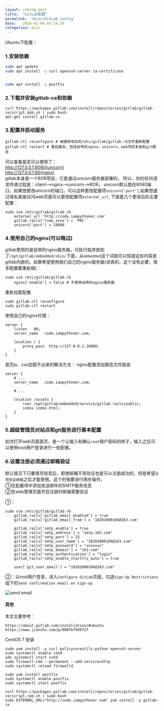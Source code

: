 ```yaml
---
layout: cnblog_post
title:  "GitLab配置"
permalink: '/misc/GitLab_config'
date:   2018-01-04 07:34:39
categories: misc
---
```


Ubuntu下配置：

### 1.安装依赖

```sh
sudo apt update
sudo apt install -y curl openssh-server ca-certificate


sudo apt install -y postfix
```

### 2.下载并安装gitlab-ce和依赖

```
curl https://packages.gitlab.com/install/repositories/gitlab/gitlab-ce/script.deb.sh | sudo bash
apt-get install gitlab-ce
```

### 3.配置并启动服务

```
gitlab-ctl reconfigure # 根据修改后的/etc/gitlab/gitlab.rb文件重新配置
gitlab-ctl restart # 重启服务，包括自带的nginx，unicorn，web项目本省和git服务
```
可以查看是否可以使用了：<br>
http://127.0.0.1:8080(unicorn)<br>
http://127.0.0.1:80(nginx)<br>
gitlab本身是一个ROR项目，它是通过unicorn服务器部署的，
所以，你的任何请求传递过程是：client-->nginx-->unicorn-->ROR， unicorn默认跑在8080端口，如果想更改unicorn的端口，可以这样更改配置项`unicorn['port']`,如果想通过域名直接访问web页面可以更改配置项`external_url`, 下面是几个更改后的主要配置：

```
sudo vim /etc/gitlab/gitlab.rb
    external_url 'http://code.iampythoner.com'
    gitlab_rails['time_zone'] = 'PRC'
    unicorn['port'] = 18080
```

### 4.使用自己的nginx(可以略过)

gitlab使用的是自带的nginx服务器，可执行程序放到了`/opt/gitlab/embedded/sbin/`下面，从`embedded`这个词就可以知道这些内容是gitlab内嵌的。如果希望使用我们自己的nginx服务器(讲真的，这个没有必要，很多配置要重新搞)：

```
sudo vim /etc/gitlab/gitlab.rb
    nginx['enable'] = false # 不使用自带的nginx服务器
```

重新加载配置

```
sudo gitlab-ctl reconfigure
sudo gitlab-ctl restart
```

使用自己的nginx代理：

```
server {
    listen   80;
    server_name   code.iampythoner.com;

    location / {
        proxy_pass  http://127.0.0.1:18080;
    }
}
```

首页js、css加载不出来的解决方法：
nginx配置添加静态文件路由

```
server {
    # ...
    server_name   code.iampythoner.com;

    # ...

    location /assets {
        root /opt/gitlab/embedded/service/gitlab-rails/public;
        index index.html;
    }
}
```

### 5.超级管理员对站点和git服务进行基本配置
初次打开web页面首页，是一个让输入和确认`root`用户密码的样子，输入之后可以使用root用户登录进行一些配置。
<!--这个是初次进入首页的设置root密码页面-->

### 6.设置注册必须通过邮箱验证
默认情况下只要填写信息后，即使邮箱不用验证也是可以注册成功的，但是希望`必须验证邮箱`之后才能使用。这个时候要进行两步操作，<br>
①在配置项中添加发送邮件的SMTP服务信息<br>
②在web管理页面开启注册时邮箱需要验证<br>

①：

```
sudo vim /etc/gitlab/gitlab.rb
    gitlab_rails['gitlab_email_enabled'] = true
    gitlab_rails['gitlab_email_from'] = '18201000104@163.com'

    gitlab_rails['smtp_enable'] = true
    gitlab_rails['smtp_address'] = "smtp.163.com"
    gitlab_rails['smtp_port'] = 25
    gitlab_rails['smtp_user_name'] = "18201000104@163.com"
    gitlab_rails['smtp_password'] = "xxxxxxx"
    gitlab_rails['smtp_domain'] = "163.com"
    gitlab_rails['smtp_authentication'] = "login"
    gitlab_rails['smtp_enable_starttls_auto'] = true

    user['git_user_email'] = "18201000104@163.com"
```

②：以root用户登录，进入`Configure GitLab`页面，勾选`Sign-Up Restrictions`组下的`Send confirmation email on sign-up`

<img src="http://7fvhq9.com1.z0.glb.clouddn.com/pythoner/send_email.png" alt="send email"/>

#### 其他

本文主要参考：

```
https://about.gitlab.com/installation/#ubuntu
https://www.jianshu.com/p/808fbf9d972f
```

CentOS 7 安装

```
sudo yum install -y curl policycoreutils-python openssh-server
sudo systemctl enable sshd
udo systemctl start sshd
sudo firewall-cmd --permanent --add-service=http
sudo systemctl reload firewalld

sudo yum install postfix
sudo systemctl enable postfix
sudo systemctl start postfix

curl https://packages.gitlab.com/install/repositories/gitlab/gitlab-ce/script.rpm.sh | sudo bash
sudo EXTERNAL_URL="http://code.iampythoner.com" yum install -y gitlab-ce
```